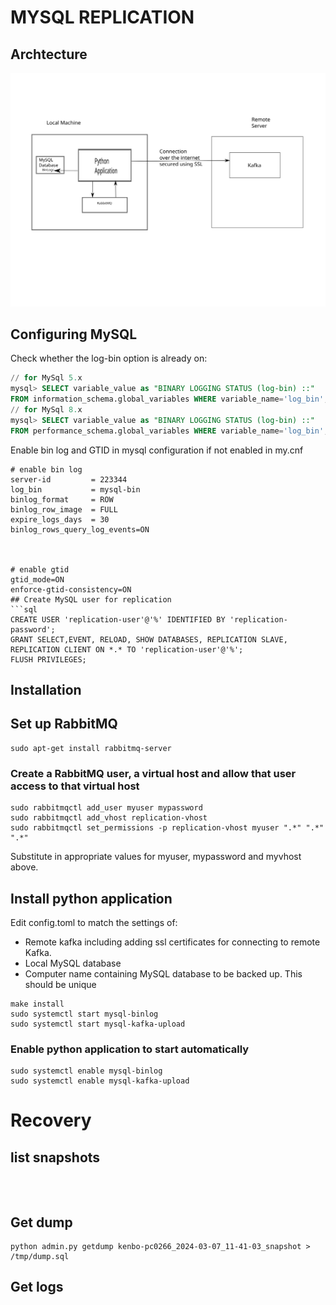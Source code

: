 # MYSQL REPLICATION


## Archtecture

![Architecture](./architecture.svg "Architecture")

## Configuring MySQL

Check whether the log-bin option is already on:
```sql
// for MySql 5.x
mysql> SELECT variable_value as "BINARY LOGGING STATUS (log-bin) ::"
FROM information_schema.global_variables WHERE variable_name='log_bin';
// for MySql 8.x
mysql> SELECT variable_value as "BINARY LOGGING STATUS (log-bin) ::"
FROM performance_schema.global_variables WHERE variable_name='log_bin';
```
Enable bin log and GTID in mysql configuration if not enabled in my.cnf

```
# enable bin log
server-id         = 223344
log_bin           = mysql-bin
binlog_format     = ROW
binlog_row_image  = FULL
expire_logs_days  = 30
binlog_rows_query_log_events=ON



# enable gtid
gtid_mode=ON
enforce-gtid-consistency=ON
## Create MySQL user for replication
```sql
CREATE USER 'replication-user'@'%' IDENTIFIED BY 'replication-password';
GRANT SELECT,EVENT, RELOAD, SHOW DATABASES, REPLICATION SLAVE, REPLICATION CLIENT ON *.* TO 'replication-user'@'%';
FLUSH PRIVILEGES;
```



## Installation
## Set up RabbitMQ
```shell
sudo apt-get install rabbitmq-server
```

### Create a RabbitMQ user, a virtual host and allow that user access to that virtual host
```shell
sudo rabbitmqctl add_user myuser mypassword
sudo rabbitmqctl add_vhost replication-vhost
sudo rabbitmqctl set_permissions -p replication-vhost myuser ".*" ".*" ".*"
```
Substitute in appropriate values for myuser, mypassword and myvhost above.

## Install python application
Edit config.toml to match the settings of: 
- Remote kafka including adding ssl certificates for connecting to remote Kafka.
- Local MySQL database
- Computer name containing MySQL database to be backed up. This should be unique



```shell
make install
sudo systemctl start mysql-binlog
sudo systemctl start mysql-kafka-upload
```

### Enable python application to start automatically
```shell
sudo systemctl enable mysql-binlog
sudo systemctl enable mysql-kafka-upload
```

# Recovery
## list snapshots
```shell



```
## Get dump
```shell
python admin.py getdump kenbo-pc0266_2024-03-07_11-41-03_snapshot > /tmp/dump.sql

```
## Get logs